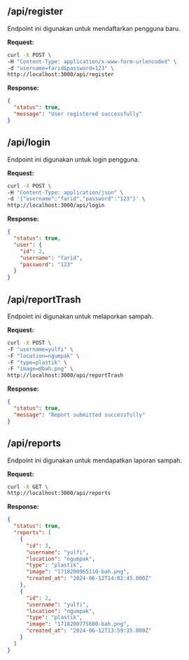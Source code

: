 ## /api/register
Endpoint ini digunakan untuk mendaftarkan pengguna baru.

**Request:**
```bash
curl -X POST \
-H "Content-Type: application/x-www-form-urlencoded" \
-d "username=farid&password=123" \
http://localhost:3000/api/register
```

**Response:**
```json
{
  "status": true,
  "message": "User registered successfully"
}
```

## /api/login
Endpoint ini digunakan untuk login pengguna.

**Request:**
```bash
curl -X POST \
-H "Content-Type: application/json" \
-d '{"username":"farid","password":"123"}' \
http://localhost:3000/api/login
```

**Response:**
```json
{
  "status": true,
  "user": {
    "id": 2,
    "username": "farid",
    "password": "123"
  }
}
```

## /api/reportTrash
Endpoint ini digunakan untuk melaporkan sampah.

**Request:**
```bash
curl -X POST \
-F "username=yulfi" \
-F "location=ngumpak" \
-F "type=plastik" \
-F "image=@bah.png" \
http://localhost:3000/api/reportTrash
```

**Response:**
```json
{
  "status": true,
  "message": "Report submitted successfully"
}
```

## /api/reports
Endpoint ini digunakan untuk mendapatkan laporan sampah.

**Request:**
```bash
curl -X GET \
http://localhost:3000/api/reports
```

**Response:**
```json
{
  "status": true,
  "reports": [
    {
      "id": 3,
      "username": "yulfi",
      "location": "ngumpak",
      "type": "plastik",
      "image": "1718200965110-bah.png",
      "created_at": "2024-06-12T14:02:45.000Z"
    },
    {
      "id": 2,
      "username": "yulfi",
      "location": "ngumpak",
      "type": "plastik",
      "image": "1718200775600-bah.png",
      "created_at": "2024-06-12T13:59:35.000Z"
    }
  ]
}
```
